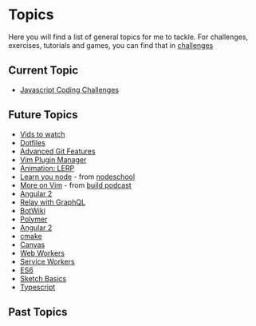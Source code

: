 # Topics

Here you will find a list of general topics for me to tackle. For challenges, exercises, tutorials and games, you can find that in [challenges](./challenges.md)

## Current Topic

* [Javascript Coding Challenges](https://github.com/kolodny/exercises)

## Future Topics

* [Vids to watch](https://hacks.mozilla.org/2014/12/you-cant-go-wrong-watching-javascript-talks/)
* [Dotfiles](http://dotfiles.github.io/)
* [Advanced Git Features](https://github.com/git-game/git-game-v2)
* [Vim Plugin Manager](https://github.com/junegunn/vim-plug)
* [Animation: LERP](http://codepen.io/rachsmith/post/animation-tip-lerp)
* [Learn you node](https://github.com/workshopper/learnyounode) - from [nodeschool](http://nodeschool.io/#workshoppers)
* [More on Vim](http://build-podcast.com/vim/) - from [build podcast](http://build-podcast.com/)
* [Angular 2](https://angular.io/docs/ts/latest/quickstart.html)
* [Relay with GraphQL](https://facebook.github.io/relay/)
* [BotWiki](https://botwiki.org/tutorials/)
* [Polymer](https://egghead.io/series/creating-custom-web-elements-with-polymer)
* [Angular 2](https://angular.io/)
* [cmake](https://cmake.org/)
* [Canvas](https://developer.mozilla.org/en-US/docs/Web/API/Canvas_API/Tutorial)
* [Web Workers](https://developer.mozilla.org/en-US/docs/Web/API/Web_Workers_API/Using_web_workers)
* [Service Workers](https://developer.mozilla.org/en-US/docs/Web/API/Service_Worker_API)
* [ES6](https://github.com/sgaurav/understanding-es6)
* [Sketch Basics](https://teamtreehouse.com/library/sketch-basics)
* [Typescript](https://thinkster.io/tutorials/getting-started-with-typescript)

## Past Topics
